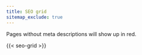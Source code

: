 ```yaml
---
title: SEO grid
sitemap_exclude: true
---
```


Pages without meta descriptions will show up in red.

{{< seo-grid >}}